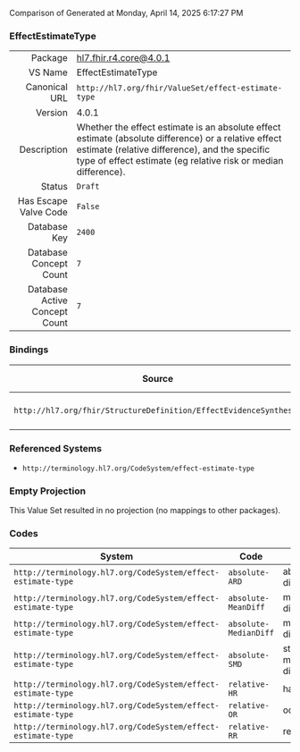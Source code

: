 Comparison of 
Generated at Monday, April 14, 2025 6:17:27 PM

### EffectEstimateType

|      |     |
| ---: | --- |
| Package | hl7.fhir.r4.core@4.0.1 |
| VS Name | EffectEstimateType |
| Canonical URL | `http://hl7.org/fhir/ValueSet/effect-estimate-type` |
| Version | 4.0.1 |
| Description | Whether the effect estimate is an absolute effect estimate (absolute difference) or a relative effect estimate (relative difference), and the specific type of effect estimate (eg relative risk or median difference). |
| Status | `Draft` |
| Has Escape Valve Code | `False` |
| Database Key | `2400` |
| Database Concept Count | `7` |
| Database Active Concept Count | `7` |
### Bindings

| Source | Element | Binding | Strength | Element Short |
| ------ | ------- | ------- | -------- | ------------- |
| `http://hl7.org/fhir/StructureDefinition/EffectEvidenceSynthesis` | `EffectEvidenceSynthesis.effectEstimate.type` | `http://hl7.org/fhir/ValueSet/effect-estimate-type` | `Extensible` | Type of efffect estimate |

### Referenced Systems

* `http://terminology.hl7.org/CodeSystem/effect-estimate-type`
### Empty Projection

This Value Set resulted in no projection (no mappings to other packages).

### Codes

| System | Code | Display |
| ------ | ---- | ------- |
| `http://terminology.hl7.org/CodeSystem/effect-estimate-type` | `absolute-ARD` | absolute risk difference |
| `http://terminology.hl7.org/CodeSystem/effect-estimate-type` | `absolute-MeanDiff` | mean difference |
| `http://terminology.hl7.org/CodeSystem/effect-estimate-type` | `absolute-MedianDiff` | median difference |
| `http://terminology.hl7.org/CodeSystem/effect-estimate-type` | `absolute-SMD` | standardized mean difference |
| `http://terminology.hl7.org/CodeSystem/effect-estimate-type` | `relative-HR` | hazard ratio |
| `http://terminology.hl7.org/CodeSystem/effect-estimate-type` | `relative-OR` | odds ratio |
| `http://terminology.hl7.org/CodeSystem/effect-estimate-type` | `relative-RR` | relative risk |
